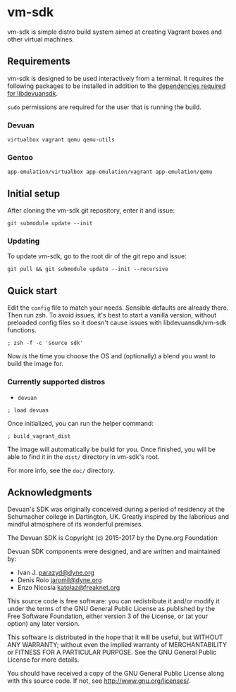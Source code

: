 vm-sdk
=======

vm-sdk is simple distro build system aimed at creating Vagrant boxes
and other virtual machines.

## Requirements

vm-sdk is designed to be used interactively from a terminal.
It requires the following packages to be installed in addition to the
[dependencies required for libdevuansdk](https://github.com/dyne/libdevuansdk/blob/master/README.md#requirements).

`sudo` permissions are required for the user that is running the build.

### Devuan

```
virtualbox vagrant qemu qemu-utils
```

### Gentoo
```
app-emulation/virtualbox app-emulation/vagrant app-emulation/qemu
```

## Initial setup

After cloning the vm-sdk git repository, enter it and issue:

```
git submodule update --init
```

### Updating

To update vm-sdk, go to the root dir of the git repo and issue:

```
git pull && git submodule update --init --recursive
```

## Quick start

Edit the `config` file to match your needs. Sensible defaults are
already there. Then run zsh. To avoid issues, it's best to start a
vanilla version, without preloaded config files so it doesn't cause
issues with libdevuansdk/vm-sdk functions.

```
; zsh -f -c 'source sdk'
```

Now is the time you choose the OS and (optionally) a blend you want
to build the image for.

### Currently supported distros

* `devuan`

```
; load devuan
```

Once initialized, you can run the helper command:

```
; build_vagrant_dist
```

The image will automatically be build for you. Once finished, you will be
able to find it in the `dist/` directory in vm-sdk's root.

For more info, see the `doc/` directory.

## Acknowledgments

Devuan's SDK was originally conceived during a period of residency at the
Schumacher college in Dartington, UK. Greatly inspired by the laborious and
mindful atmosphere of its wonderful premises.

The Devuan SDK is Copyright (c) 2015-2017 by the Dyne.org Foundation

Devuan SDK components were designed, and are written and maintained by:

- Ivan J. <parazyd@dyne.org>
- Denis Roio <jaromil@dyne.org>
- Enzo Nicosia <katolaz@freaknet.org>

This source code is free software: you can redistribute it and/or modify it
under the terms of the GNU General Public License as published by the Free
Software Foundation, either version 3 of the License, or (at your option)
any later version.

This software is distributed in the hope that it will be useful, but
WITHOUT ANY WARRANTY; without even the implied warranty of MERCHANTABILITY
or FITNESS FOR A PARTICULAR PURPOSE. See the GNU General Public License for
more details.

You should have received a copy of the GNU General Public License along
with this source code. If not, see <http://www.gnu.org/licenses/>.
